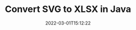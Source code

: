 ---
############################# Static ############################
layout: "auto-gen-conversion"
date: 2022-03-01T15:12:22
draft: false
otherformats: bmp dcm emf emz gif ico jp2 jpeg jpg png pps ppsx ppt pptx psb psd svg svgz tga tif tiff webp wmf wmz
breadcrumb: SVG to XLSX in Java

############################# Head ############################
head_title: "Convert SVG to XLSX in Java"
head_description: "SVG to XLSX conversion in Java with a few lines of code. Convert over 160 file formats using the GroupDocs Document Conversion API for Java."

############################# Header ############################
title: "Convert SVG to XLSX in Java"
description: "SVG to XLSX conversion with a few lines of Java code"
bg_image: "https://cms.admin.containerize.com/templates/aspose/App_Themes/V3/images/bg/header1.png"
bg_overlay: false
button:
    enable: true

############################# SubMenu ############################
submenu:
    enable: true

    left:
        img_alt: "GroupDocs.Conversion for Java"
        image: "https://cms.admin.containerize.com/templates/groupdocs/images/product-logos/90x90-noborder/groupdocs-conversion-java.png"
        product: "GroupDocs.Conversion"
        platform: "Java"

    

############################# About ############################
about:
    enable: true
    title: "About GroupDocs.Conversion for Java API"
    content: |
        [GroupDocs.Conversion for Java](https://products.groupdocs.com/conversion/java/) is an advanced file format conversion API for converting between popular image and document formats such as Microsoft Office, OpenDocument, PDF, HTML, email, CAD. and much more with just a few lines of code. The native API automatically detects the formats of the original documents and offers many options for customizing the converted documents. Along with the function of extracting information from a document, it also supports caching of the conversion results to the local disk by default. However, any type of cache storage can be supported by implementing the appropriate interfaces - Amazon S3, Dropbox, Google Drive, Windows Azure, Reddis, or any others.
    

overview:
    enable: true
    content: |
        Convert your SVG files to XLSX files in Java. It only takes a couple of lines of Java code on any platform of your choice, such as Windows, Linux, macOS.
        You can try converting SVG to XLSX for free and evaluate the quality of the conversion results.
        Along with simple file conversion scripts, you can try more sophisticated options for loading the SVG source file and storing the XLSX output.
        
        For example, for the source file SVG, you can use the following upload options:

        * automatic detection of the file format;
        * specify a password for protected files (if the file format supports it);
        * replace missing fonts to preserve the appearance of the document.

        There are also advanced conversion options for the XLSX file:

        * convert a specific page of a document or a range of pages;
        * add a watermark to the converted XLSX.

        Once the conversion is complete, you can save the XLSX file to your local file path or to any third party storage such as FTP, Amazon S3, Google Drive, Dropbox etc.
        Please note - to convert SVG to XLSX, you do not need to install any additional software, such as MS Office, Open Office, Adobe Acrobat Reader etc. 


############################# Steps ############################
steps:
    enable: true
    title_left: "Steps to Convert SVG to XLSX in Java"
    content_left: |
        [GroupDocs.Conversion](https://products.groupdocs.com/conversion/java/) allows developers to easily convert a SVG file to XLSX with a few lines of code.

        * Create a new instance of the Converter class and upload the file SVG with the full path
        * Set ConvertOptions for document type to XLSX.
        * Call the convert() method and pass the document name (full path) and format (XLSX) as a parameter
        
    title_right: "System Requirements"
    content_right: |
        Basic conversion using GroupDocs.Conversion for the Java API can be done with just a few lines of code. Our APIs are supported on all major platforms and operating systems. Before executing the code below, make sure you have the following prerequisites installed on your system.

        * Operating systems: Microsoft Windows, Linux, MacOS
        * Development environment: NetBeans, Intellij IDEA, Eclipse, etc.
        * Java runtime: J2SE 6.0 and above
        * Get the latest GroupDocs.Conversion for Java from [Maven](https://repository.groupdocs.com/webapp/#/artifacts/browse/tree/General/repo/com/groupdocs/groupdocs-conversion)
        
    code: |
        ```java
        // Load source file SVG for conversion
        Converter converter = new Converter("input.svg");
        // Prepare conversion options for target format XLSX
        ConvertOptions convertOptions = new FileType().fromExtension("xlsx").getConvertOptions();
        // Convert to XLSX format
        converter.convert("output.xlsx", convertOptions);
        
        ```
        
demos:
    enable: true
    title: "SVG to XLSX Live Demo"
    content: |
       Convert SVG to XLSX now by visiting the [GroupDocs.Conversion App](https://products.groupdocs.app/conversion/family) website. The free demo has the following benefits
       

more_formats:
    enable: true
    title: "Other supported SVG conversions in Java"
    content: "You can also convert SVG to many other file formats. Please see the list below."
       
       
back_to_top:
    enable: true
---